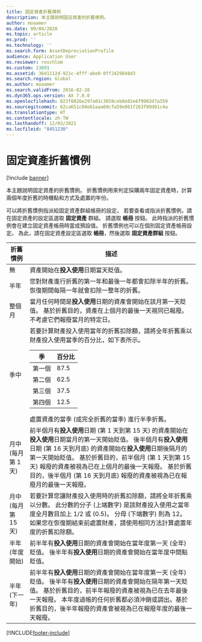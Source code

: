 ```yaml
---
title: 固定資產折舊慣例
description: 本主題說明固定資產的折舊慣例。
author: moaamer
ms.date: 09/04/2020
ms.topic: article
ms.prod: ''
ms.technology: ''
ms.search.form: AssetDepreciationProfile
audience: Application User
ms.reviewer: roschlom
ms.custom: 13891
ms.assetid: 36d1112d-921c-4fff-abe0-0ff2429848d3
ms.search.region: Global
ms.author: moaamer
ms.search.validFrom: 2016-02-28
ms.dyn365.ops.version: AX 7.0.0
ms.openlocfilehash: 823f8826e297a01c3658ceb8e82e6f9902d7a359
ms.sourcegitcommit: 62ca651c94e61aaa69cfa59e861f263f89d01c4a
ms.translationtype: HT
ms.contentlocale: zh-TW
ms.lasthandoff: 12/03/2021
ms.locfileid: "8451230"
---
```

# <a name="fixed-asset-depreciation-conventions"></a>固定資產折舊慣例

[!include [banner](../includes/banner.md)]

本主題說明固定資產的折舊慣例。 折舊慣例用來判定採購兩年固定資產時，計算兩個年度折舊的時機點和方式及處置的年份。

可以將折舊慣例指派給固定資產群組帳冊的設定。 若要查看或指派折舊慣例，請在固定資產的設定區選取 **固定資產** 群組。 請選取 **帳冊** 按鈕。 此時指派的折舊慣例會在建立固定資產帳冊時當成預設值。 折舊慣例也可以在個別固定資產帳冊設定。 為此，請在固定資產設定區選取 **帳冊**，然後選取 **固定資產群組** 按鈕。

| 折舊慣例   | 描述 |
|---------------------------|-------------|
| 無                      | 資產開始在<strong>投入使用</strong>日期當天貶值。 |
| 半年                 | 您對財產進行折舊的第一年和最後一年都會扣除半年的折舊。 恢復期間每隔一年就會扣除一整年的折舊。 |
| 整個月                | 當月任何時間是<strong>投入使用</strong>日期的資產會開始在該月第一天貶值。 基於折舊目的，資產在上個月的最後一天視同已報廢。 不考慮它們報廢當月的特定日。 |
| 季中               | 若要計算財產投入使用當年的折舊扣除額，請將全年折舊乘以財產投入使用當季的百分比，如下表所示。<table><thead><tr><th>季</th><th>百分比</th></tr></thead><tbody><tr><td>第一個</td><td>87.5</td></tr><tr><td>第二個</td><td>62.5</td></tr><tr><td>第三個</td><td>37.5</td></tr><tr><td>第四個</td><td>12.5</td></tr></tbody></table>處置資產的當季 (或完全折舊的當季) 進行半季折舊。 |
| 月中 (每月第 1 天)  | 前半個月有<strong>投入使用</strong>日期 (第 1 天到第 15 天) 的資產開始在<strong>投入使用</strong>日期當月的第一天開始貶值。 後半個月有<strong>投入使用</strong>日期 (第 16 天到月底) 的資產開始在<strong>投入使用</strong>日期後隔月的第一天開始貶值。 基於折舊目的，前半個月 (第 1 天到第 15 天) 報廢的資產被視為已在上個月的最後一天報廢。 基於折舊目的，後半個月 (第 16 天到月底) 報廢的資產被視為已在報廢月的最後一天報廢。 |
| 月中 (每月第 15 天) | 若要計算您讓財產投入使用時的折舊扣除額，請將全年折舊乘以分數。 此分數的分子 (上端數字) 是該財產投入使用之當年度全月數目加上 1/2 或 (0.5)。 分母 (下端數字) 則為 12。 如果您在恢復期結束前處置財產，請使用相同方法計算處置年度的折舊扣除額。 |
| 半年 (年度開始) | 前半年有<strong>投入使用</strong>日期的資產會開始在當年度第一天 (全年) 貶值。 後半年有<strong>投入使用</strong>日期的資產會開始在當年度中間點貶值。 |
| 半年 (下一年)     | 前半年有<strong>投入使用</strong>日期的資產會開始在當年度第一天 (全年) 貶值。 後半年有<strong>投入使用</strong>日期的資產會開始在隔年第一天貶值。 基於折舊目的，前半年報廢的資產被視為已在去年最後一天報廢。 本年度過帳的任何折舊都必須沖銷或調出。基於折舊目的，後半年報廢的資產會被視為已在報廢年度的最後一天報廢。 |


[!INCLUDE[footer-include](../../includes/footer-banner.md)]
